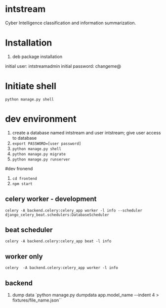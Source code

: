 # intstream
Cyber Intelligence classification and information summarization.


# Installation
1.  deb package installation

initial user: intstreamadmin
initial password: changeme@

# Initiate shell
`python manage.py shell`

# dev environment
1. create a database named intstream and user intstream; give user access to database
2. `export PASSWORD=[user password]` 
3. `python manage.py shell`
4. `python manage.py migrate` 
5. `python manage.py runserver`

#dev fronend
1. `cd frontend`
2. `npm start`

## celery worker - development
`celery -A backend.celery:celery_app worker -l info --scheduler django_celery_beat.schedulers:DatabaseScheduler`

## beat scheduler 
`celery -A backend.celery:celery_app beat -l info `

## worker only
`celery  -A backend.celery:celery_app worker -l info`

## backend
1. dump data `python manage.py dumpdata app.model_name --indent 4 > fixtures/file_name.json``

